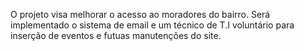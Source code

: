 O projeto visa melhorar o acesso ao moradores do bairro.
Será implementado o sistema de email e um técnico de T.I voluntário para inserção de eventos e futuas manutenções do site.
